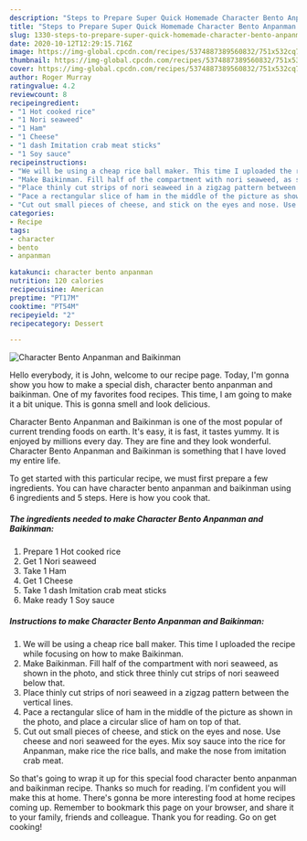 ```yaml
---
description: "Steps to Prepare Super Quick Homemade Character Bento Anpanman and Baikinman"
title: "Steps to Prepare Super Quick Homemade Character Bento Anpanman and Baikinman"
slug: 1330-steps-to-prepare-super-quick-homemade-character-bento-anpanman-and-baikinman
date: 2020-10-12T12:29:15.716Z
image: https://img-global.cpcdn.com/recipes/5374887389560832/751x532cq70/character-bento-anpanman-and-baikinman-recipe-main-photo.jpg
thumbnail: https://img-global.cpcdn.com/recipes/5374887389560832/751x532cq70/character-bento-anpanman-and-baikinman-recipe-main-photo.jpg
cover: https://img-global.cpcdn.com/recipes/5374887389560832/751x532cq70/character-bento-anpanman-and-baikinman-recipe-main-photo.jpg
author: Roger Murray
ratingvalue: 4.2
reviewcount: 8
recipeingredient:
- "1 Hot cooked rice"
- "1 Nori seaweed"
- "1 Ham"
- "1 Cheese"
- "1 dash Imitation crab meat sticks"
- "1 Soy sauce"
recipeinstructions:
- "We will be using a cheap rice ball maker. This time I uploaded the recipe while focusing on how to make Baikinman."
- "Make Baikinman. Fill half of the compartment with nori seaweed, as shown in the photo, and stick three thinly cut strips of nori seaweed below that."
- "Place thinly cut strips of nori seaweed in a zigzag pattern between the vertical lines."
- "Pace a rectangular slice of ham in the middle of the picture as shown in the photo, and place a circular slice of ham on top of that."
- "Cut out small pieces of cheese, and stick on the eyes and nose. Use cheese and nori seaweed for the eyes. Mix soy sauce into the rice for Anpanman, make rice the rice balls, and make the nose from imitation crab meat."
categories:
- Recipe
tags:
- character
- bento
- anpanman

katakunci: character bento anpanman 
nutrition: 120 calories
recipecuisine: American
preptime: "PT17M"
cooktime: "PT54M"
recipeyield: "2"
recipecategory: Dessert

---
```



![Character Bento Anpanman and Baikinman](https://img-global.cpcdn.com/recipes/5374887389560832/751x532cq70/character-bento-anpanman-and-baikinman-recipe-main-photo.jpg)

Hello everybody, it is John, welcome to our recipe page. Today, I'm gonna show you how to make a special dish, character bento anpanman and baikinman. One of my favorites food recipes. This time, I am going to make it a bit unique. This is gonna smell and look delicious.

Character Bento Anpanman and Baikinman is one of the most popular of current trending foods on earth. It's easy, it is fast, it tastes yummy. It is enjoyed by millions every day. They are fine and they look wonderful. Character Bento Anpanman and Baikinman is something that I have loved my entire life.




To get started with this particular recipe, we must first prepare a few ingredients. You can have character bento anpanman and baikinman using 6 ingredients and 5 steps. Here is how you cook that.

<!--inarticleads1-->

##### The ingredients needed to make Character Bento Anpanman and Baikinman:

1. Prepare 1 Hot cooked rice
1. Get 1 Nori seaweed
1. Take 1 Ham
1. Get 1 Cheese
1. Take 1 dash Imitation crab meat sticks
1. Make ready 1 Soy sauce




<!--inarticleads2-->

##### Instructions to make Character Bento Anpanman and Baikinman:

1. We will be using a cheap rice ball maker. This time I uploaded the recipe while focusing on how to make Baikinman.
1. Make Baikinman. Fill half of the compartment with nori seaweed, as shown in the photo, and stick three thinly cut strips of nori seaweed below that.
1. Place thinly cut strips of nori seaweed in a zigzag pattern between the vertical lines.
1. Pace a rectangular slice of ham in the middle of the picture as shown in the photo, and place a circular slice of ham on top of that.
1. Cut out small pieces of cheese, and stick on the eyes and nose. Use cheese and nori seaweed for the eyes. Mix soy sauce into the rice for Anpanman, make rice the rice balls, and make the nose from imitation crab meat.




So that's going to wrap it up for this special food character bento anpanman and baikinman recipe. Thanks so much for reading. I'm confident you will make this at home. There's gonna be more interesting food at home recipes coming up. Remember to bookmark this page on your browser, and share it to your family, friends and colleague. Thank you for reading. Go on get cooking!
